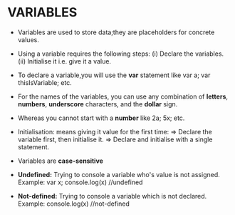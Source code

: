# VARIABLES

* Variables are used to store data;they are placeholders for concrete values.

* Using a variable requires the following steps:
(i) Declare the variables.
(ii) Initialise it i.e. give it a value.

* To declare a variable,you will use the **var** statement like var a; var thisIsVariable; etc.

* For the names of the variables, you can use any combination of **letters**, **numbers**, **underscore** characters, and the **dollar** sign.

* Whereas you cannot start with a **number** like 2a; 5x; etc.

* Initialisation: means giving it value for the first time:
=> Declare the variable first, then initialise it.
=> Declare and initialise with a single statement.

* Variables are **case-sensitive**

* **Undefined:** Trying to console a variable who's value is not assigned.
Example: var x;
        console.log(x)    //undefined

* **Not-defined:** Trying to console a variable which is not declared.
Example: console.log(x)   //not-defined
